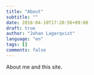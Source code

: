 ```yaml
---
title: "About"
subtitle: ""
date: 2018-04-10T17:20:56+09:00
draft: true
author: "Johan Lagerqvist"
language: "en"
tags: []
comments: false
---
```


About me and this site.
